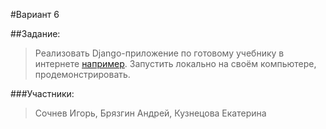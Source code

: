 #Вариант 6

##Задание:
>Реализовать Django-приложение по готовому учебнику в интернете [например](https://djbook.ru/index/). Запустить локально на своём компьютере, продемонстрировать.

###Участники:
>Сочнев Игорь, Брязгин Андрей, Кузнецова Екатерина
